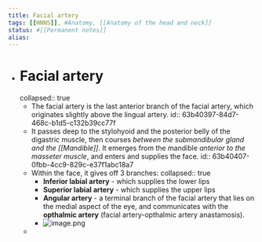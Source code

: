 ```yaml
---
title: Facial artery
tags: [[HNNS]], #Anatomy, [[Anatomy of the head and neck]] 
status: #[[Permanent notes]]
alias:
---
```


- # Facial artery
  collapsed:: true
	- The facial artery is the last anterior branch of the facial artery, which originates slightly above the lingual artery.
	  id:: 63b40397-84d7-468c-b1d5-c132b39cc77f
	- It passes deep to the stylohyoid and the posterior belly of the digastric muscle, then courses *between the submandibular gland and the [[Mandible]]*. It emerges from the mandible *anterior to the masseter muscle*, and enters and supplies the face.
	  id:: 63b40407-0fbb-4cc9-829c-e37f1abc18a7
	- Within the face, it gives off 3 branches:
	  collapsed:: true
		- **Inferior labial artery** - which supplies the lower lips
		- **Superior labial artery** - which supplies the upper lips
		- **Angular artery** - a terminal branch of the facial artery that lies on the medial aspect of the eye, and communicates with the **opthalmic artery** (facial artery-opthalmic artery anastamosis).
		- ![image.png](../assets/image_1672742221968_0.png)
	-